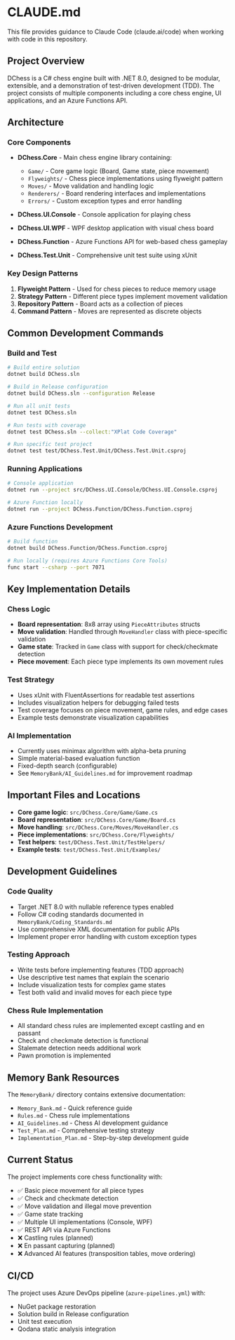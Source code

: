 # CLAUDE.md

This file provides guidance to Claude Code (claude.ai/code) when working with code in this repository.

## Project Overview

DChess is a C# chess engine built with .NET 8.0, designed to be modular, extensible, and a demonstration of test-driven development (TDD). The project consists of multiple components including a core chess engine, UI applications, and an Azure Functions API.

## Architecture

### Core Components

- **DChess.Core** - Main chess engine library containing:
  - `Game/` - Core game logic (Board, Game state, piece movement)
  - `Flyweights/` - Chess piece implementations using flyweight pattern
  - `Moves/` - Move validation and handling logic
  - `Renderers/` - Board rendering interfaces and implementations
  - `Errors/` - Custom exception types and error handling

- **DChess.UI.Console** - Console application for playing chess
- **DChess.UI.WPF** - WPF desktop application with visual chess board
- **DChess.Function** - Azure Functions API for web-based chess gameplay
- **DChess.Test.Unit** - Comprehensive unit test suite using xUnit

### Key Design Patterns

1. **Flyweight Pattern** - Used for chess pieces to reduce memory usage
2. **Strategy Pattern** - Different piece types implement movement validation
3. **Repository Pattern** - Board acts as a collection of pieces
4. **Command Pattern** - Moves are represented as discrete objects

## Common Development Commands

### Build and Test
```bash
# Build entire solution
dotnet build DChess.sln

# Build in Release configuration
dotnet build DChess.sln --configuration Release

# Run all unit tests
dotnet test DChess.sln

# Run tests with coverage
dotnet test DChess.sln --collect:"XPlat Code Coverage"

# Run specific test project
dotnet test test/DChess.Test.Unit/DChess.Test.Unit.csproj
```

### Running Applications
```bash
# Console application
dotnet run --project src/DChess.UI.Console/DChess.UI.Console.csproj

# Azure Function locally
dotnet run --project DChess.Function/DChess.Function.csproj
```

### Azure Functions Development
```bash
# Build function
dotnet build DChess.Function/DChess.Function.csproj

# Run locally (requires Azure Functions Core Tools)
func start --csharp --port 7071
```

## Key Implementation Details

### Chess Logic
- **Board representation**: 8x8 array using `PieceAttributes` structs
- **Move validation**: Handled through `MoveHandler` class with piece-specific validation
- **Game state**: Tracked in `Game` class with support for check/checkmate detection
- **Piece movement**: Each piece type implements its own movement rules

### Test Strategy
- Uses xUnit with FluentAssertions for readable test assertions
- Includes visualization helpers for debugging failed tests
- Test coverage focuses on piece movement, game rules, and edge cases
- Example tests demonstrate visualization capabilities

### AI Implementation
- Currently uses minimax algorithm with alpha-beta pruning
- Simple material-based evaluation function
- Fixed-depth search (configurable)
- See `MemoryBank/AI_Guidelines.md` for improvement roadmap

## Important Files and Locations

- **Core game logic**: `src/DChess.Core/Game/Game.cs`
- **Board representation**: `src/DChess.Core/Game/Board.cs`
- **Move handling**: `src/DChess.Core/Moves/MoveHandler.cs`
- **Piece implementations**: `src/DChess.Core/Flyweights/`
- **Test helpers**: `test/DChess.Test.Unit/TestHelpers/`
- **Example tests**: `test/DChess.Test.Unit/Examples/`

## Development Guidelines

### Code Quality
- Target .NET 8.0 with nullable reference types enabled
- Follow C# coding standards documented in `MemoryBank/Coding_Standards.md`
- Use comprehensive XML documentation for public APIs
- Implement proper error handling with custom exception types

### Testing Approach
- Write tests before implementing features (TDD approach)
- Use descriptive test names that explain the scenario
- Include visualization tests for complex game states
- Test both valid and invalid moves for each piece type

### Chess Rule Implementation
- All standard chess rules are implemented except castling and en passant
- Check and checkmate detection is functional
- Stalemate detection needs additional work
- Pawn promotion is implemented

## Memory Bank Resources

The `MemoryBank/` directory contains extensive documentation:
- `Memory_Bank.md` - Quick reference guide
- `Rules.md` - Chess rule implementations
- `AI_Guidelines.md` - Chess AI development guidance
- `Test_Plan.md` - Comprehensive testing strategy
- `Implementation_Plan.md` - Step-by-step development guide

## Current Status

The project implements core chess functionality with:
- ✅ Basic piece movement for all piece types
- ✅ Check and checkmate detection
- ✅ Move validation and illegal move prevention
- ✅ Game state tracking
- ✅ Multiple UI implementations (Console, WPF)
- ✅ REST API via Azure Functions
- ❌ Castling rules (planned)
- ❌ En passant capturing (planned)
- ❌ Advanced AI features (transposition tables, move ordering)

## CI/CD

The project uses Azure DevOps pipeline (`azure-pipelines.yml`) with:
- NuGet package restoration
- Solution build in Release configuration
- Unit test execution
- Qodana static analysis integration